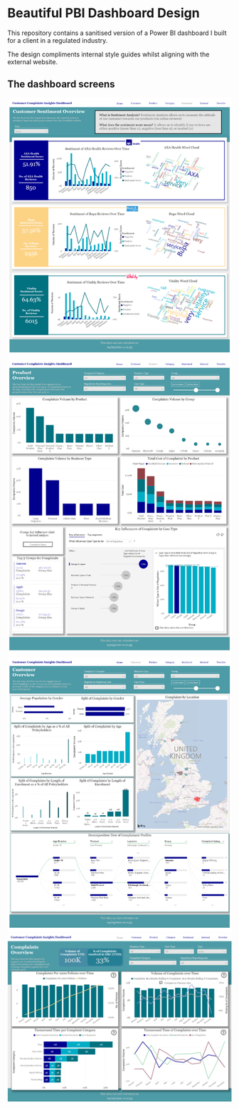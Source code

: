 # Beautiful PBI Dashboard Design
This repository contains a sanitised version of a Power BI dashboard I built for a client in a regulated industry.

The design compliments internal style guides whilst aligning with the external website.

## The dashboard screens
![img 1](imgs/image001.png)
![img 2](imgs/image002.png)
![img 3](imgs/image003.png)
![img 4](imgs/image004.png)
